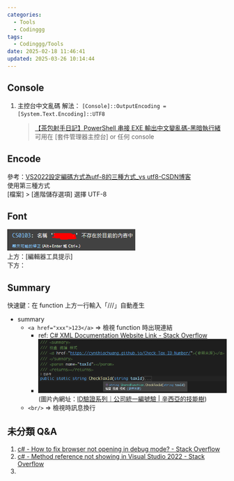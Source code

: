 ```yaml
---
categories:
  - Tools
  - Codinggg
tags:
  - Codinggg/Tools
date: 2025-02-18 11:46:41
updated: 2025-03-26 10:14:44
---
```

## Console

1. 主控台中文亂碼 解法： `[Console]::OutputEncoding = [System.Text.Encoding]::UTF8`
   > [【茶包射手日記】PowerShell 串接 EXE 輸出中文變亂碼-黑暗執行緒](https://blog.darkthread.net/blog/ps-pipeline-exe-encoding/)  
   > 可用在 [套件管理器主控台] or 任何 console

## Encode

參考：[VS2022設定編碼方式為utf-8的三種方式_vs utf8-CSDN博客](https://blog.csdn.net/hfy1237/article/details/129858976)  
使用第三種方式  
[檔案] > [進階儲存選項] 選擇 UTF-8

## Font

![](../../../../assets/images/【VS】2022%20處理_字體處理.png)  
上方：[編輯器工具提示]  
下方：

## Summary

快速鍵：在 function 上方一行輸入「///」自動產生

- summary
	- `<a href="xxx">123</a>` => 檢視 function 時出現連結  	
		- ref: [C# XML Documentation Website Link - Stack Overflow](https://stackoverflow.com/questions/6960426/c-sharp-xml-documentation-website-link)
		- ![](../../../../assets/images/【VS】2022%20處理_summary%20url.png) (圖片內網址：[ID驗證系列｜公司統一編號驗 | 辛西亞的技能樹](https://cynthiachuang.github.io/Check-Tax-ID-Number/))
	- `<br/>` => 檢視時訊息換行

## 未分類 Q&A

1. [c# - How to fix browser not opening in debug mode? - Stack Overflow](https://stackoverflow.com/questions/63956806/how-to-fix-browser-not-opening-in-debug-mode)
2. [c# - Method reference not showing in Visual Studio 2022 - Stack Overflow](https://stackoverflow.com/questions/77861240/method-reference-not-showing-in-visual-studio-2022)
3. 